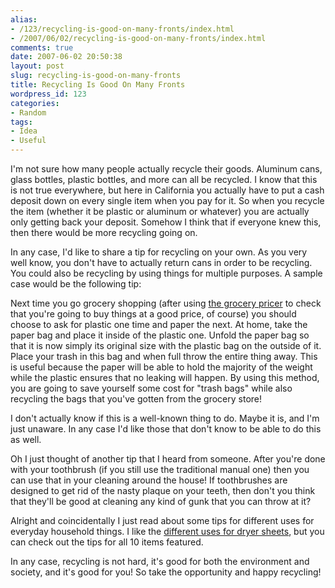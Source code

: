 ```yaml
---
alias:
- /123/recycling-is-good-on-many-fronts/index.html
- /2007/06/02/recycling-is-good-on-many-fronts/index.html
comments: true
date: 2007-06-02 20:50:38
layout: post
slug: recycling-is-good-on-many-fronts
title: Recycling Is Good On Many Fronts
wordpress_id: 123
categories:
- Random
tags:
- Idea
- Useful
---
```


I'm not sure how many people actually recycle their goods.  Aluminum cans, glass bottles, plastic bottles, and more can all be recycled.  I know that this is not true everywhere, but here in California you actually have to put a cash deposit down on every single item when you pay for it.  So when you recycle the item (whether it be plastic or aluminum or whatever) you are actually only getting back your deposit.  Somehow I think that if everyone knew this, then there would be more recycling going on.

In any case, I'd like to share a tip for recycling on your own.  As you very well know, you don't have to actually return cans in order to be recycling.  You could also be recycling by using things for multiple purposes.  A sample case would be the following tip:

Next time you go grocery shopping (after using [the grocery pricer](http://prices.goingthewongway.com/) to check that you're going to buy things at a good price, of course) you should choose to ask for plastic one time and paper the next.  At home, take the paper bag and place it inside of the plastic one.  Unfold the paper bag so that it is now simply its original size with the plastic bag on the outside of it.  Place your trash in this bag and when full throw the entire thing away.  This is useful because the paper will be able to hold the majority of the weight while the plastic ensures that no leaking will happen.  By using this method, you are going to save yourself some cost for "trash bags" while also recycling the bags that you've gotten from the grocery store!

I don't actually know if this is a well-known thing to do.  Maybe it is, and I'm just unaware.  In any case I'd like those that don't know to be able to do this as well.  

Oh I just thought of another tip that I heard from someone.  After you're done with your toothbrush (if you still use the traditional manual one) then you can use that in your cleaning around the house!  If toothbrushes are designed to get rid of the nasty plaque on your teeth, then don't you think that they'll be good at cleaning any kind of gunk that you can throw at it?

Alright and coincidentally I just read about some tips for different uses for everyday household things.  I like the [different uses for dryer sheets](http://www.realsimple.com/realsimple/gallery/0,21863,1030084-5,00.html), but you can check out the tips for all 10 items featured.

In any case, recycling is not hard, it's good for both the environment and society, and it's good for you!  So take the opportunity and happy recycling!
